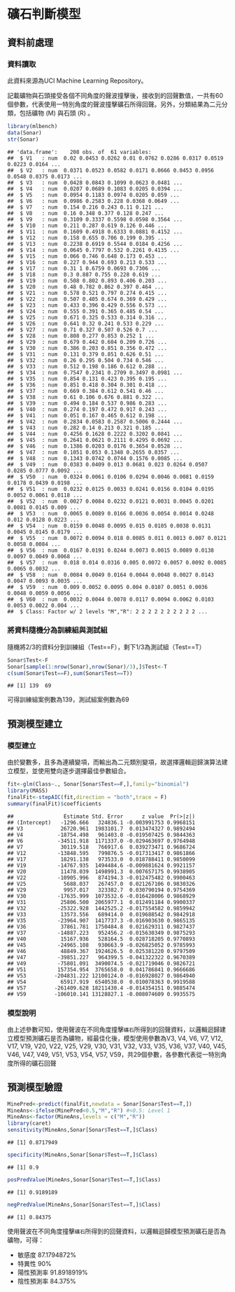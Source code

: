 礦石判斷模型
================

資料前處理
----------

### 資料讀取

此資料來源為UCI Machine Learning Repository。

記載礦物與石頭接受各個不同角度的聲波撞擊後，接收到的回聲數值，一共有60個參數，代表使用一特別角度的聲波撞擊礦石所得回聲。另外，分類結果為二元分類，包括礦物 (M) 與石頭 (R) 。

``` r
library(mlbench)
data(Sonar) 
str(Sonar) 
```

    ## 'data.frame':    208 obs. of  61 variables:
    ##  $ V1   : num  0.02 0.0453 0.0262 0.01 0.0762 0.0286 0.0317 0.0519 0.0223 0.0164 ...
    ##  $ V2   : num  0.0371 0.0523 0.0582 0.0171 0.0666 0.0453 0.0956 0.0548 0.0375 0.0173 ...
    ##  $ V3   : num  0.0428 0.0843 0.1099 0.0623 0.0481 ...
    ##  $ V4   : num  0.0207 0.0689 0.1083 0.0205 0.0394 ...
    ##  $ V5   : num  0.0954 0.1183 0.0974 0.0205 0.059 ...
    ##  $ V6   : num  0.0986 0.2583 0.228 0.0368 0.0649 ...
    ##  $ V7   : num  0.154 0.216 0.243 0.11 0.121 ...
    ##  $ V8   : num  0.16 0.348 0.377 0.128 0.247 ...
    ##  $ V9   : num  0.3109 0.3337 0.5598 0.0598 0.3564 ...
    ##  $ V10  : num  0.211 0.287 0.619 0.126 0.446 ...
    ##  $ V11  : num  0.1609 0.4918 0.6333 0.0881 0.4152 ...
    ##  $ V12  : num  0.158 0.655 0.706 0.199 0.395 ...
    ##  $ V13  : num  0.2238 0.6919 0.5544 0.0184 0.4256 ...
    ##  $ V14  : num  0.0645 0.7797 0.532 0.2261 0.4135 ...
    ##  $ V15  : num  0.066 0.746 0.648 0.173 0.453 ...
    ##  $ V16  : num  0.227 0.944 0.693 0.213 0.533 ...
    ##  $ V17  : num  0.31 1 0.6759 0.0693 0.7306 ...
    ##  $ V18  : num  0.3 0.887 0.755 0.228 0.619 ...
    ##  $ V19  : num  0.508 0.802 0.893 0.406 0.203 ...
    ##  $ V20  : num  0.48 0.782 0.862 0.397 0.464 ...
    ##  $ V21  : num  0.578 0.521 0.797 0.274 0.415 ...
    ##  $ V22  : num  0.507 0.405 0.674 0.369 0.429 ...
    ##  $ V23  : num  0.433 0.396 0.429 0.556 0.573 ...
    ##  $ V24  : num  0.555 0.391 0.365 0.485 0.54 ...
    ##  $ V25  : num  0.671 0.325 0.533 0.314 0.316 ...
    ##  $ V26  : num  0.641 0.32 0.241 0.533 0.229 ...
    ##  $ V27  : num  0.71 0.327 0.507 0.526 0.7 ...
    ##  $ V28  : num  0.808 0.277 0.853 0.252 1 ...
    ##  $ V29  : num  0.679 0.442 0.604 0.209 0.726 ...
    ##  $ V30  : num  0.386 0.203 0.851 0.356 0.472 ...
    ##  $ V31  : num  0.131 0.379 0.851 0.626 0.51 ...
    ##  $ V32  : num  0.26 0.295 0.504 0.734 0.546 ...
    ##  $ V33  : num  0.512 0.198 0.186 0.612 0.288 ...
    ##  $ V34  : num  0.7547 0.2341 0.2709 0.3497 0.0981 ...
    ##  $ V35  : num  0.854 0.131 0.423 0.395 0.195 ...
    ##  $ V36  : num  0.851 0.418 0.304 0.301 0.418 ...
    ##  $ V37  : num  0.669 0.384 0.612 0.541 0.46 ...
    ##  $ V38  : num  0.61 0.106 0.676 0.881 0.322 ...
    ##  $ V39  : num  0.494 0.184 0.537 0.986 0.283 ...
    ##  $ V40  : num  0.274 0.197 0.472 0.917 0.243 ...
    ##  $ V41  : num  0.051 0.167 0.465 0.612 0.198 ...
    ##  $ V42  : num  0.2834 0.0583 0.2587 0.5006 0.2444 ...
    ##  $ V43  : num  0.282 0.14 0.213 0.321 0.185 ...
    ##  $ V44  : num  0.4256 0.1628 0.2222 0.3202 0.0841 ...
    ##  $ V45  : num  0.2641 0.0621 0.2111 0.4295 0.0692 ...
    ##  $ V46  : num  0.1386 0.0203 0.0176 0.3654 0.0528 ...
    ##  $ V47  : num  0.1051 0.053 0.1348 0.2655 0.0357 ...
    ##  $ V48  : num  0.1343 0.0742 0.0744 0.1576 0.0085 ...
    ##  $ V49  : num  0.0383 0.0409 0.013 0.0681 0.023 0.0264 0.0507 0.0285 0.0777 0.0092 ...
    ##  $ V50  : num  0.0324 0.0061 0.0106 0.0294 0.0046 0.0081 0.0159 0.0178 0.0439 0.0198 ...
    ##  $ V51  : num  0.0232 0.0125 0.0033 0.0241 0.0156 0.0104 0.0195 0.0052 0.0061 0.0118 ...
    ##  $ V52  : num  0.0027 0.0084 0.0232 0.0121 0.0031 0.0045 0.0201 0.0081 0.0145 0.009 ...
    ##  $ V53  : num  0.0065 0.0089 0.0166 0.0036 0.0054 0.0014 0.0248 0.012 0.0128 0.0223 ...
    ##  $ V54  : num  0.0159 0.0048 0.0095 0.015 0.0105 0.0038 0.0131 0.0045 0.0145 0.0179 ...
    ##  $ V55  : num  0.0072 0.0094 0.018 0.0085 0.011 0.0013 0.007 0.0121 0.0058 0.0084 ...
    ##  $ V56  : num  0.0167 0.0191 0.0244 0.0073 0.0015 0.0089 0.0138 0.0097 0.0049 0.0068 ...
    ##  $ V57  : num  0.018 0.014 0.0316 0.005 0.0072 0.0057 0.0092 0.0085 0.0065 0.0032 ...
    ##  $ V58  : num  0.0084 0.0049 0.0164 0.0044 0.0048 0.0027 0.0143 0.0047 0.0093 0.0035 ...
    ##  $ V59  : num  0.009 0.0052 0.0095 0.004 0.0107 0.0051 0.0036 0.0048 0.0059 0.0056 ...
    ##  $ V60  : num  0.0032 0.0044 0.0078 0.0117 0.0094 0.0062 0.0103 0.0053 0.0022 0.004 ...
    ##  $ Class: Factor w/ 2 levels "M","R": 2 2 2 2 2 2 2 2 2 2 ...

### 將資料隨機分為訓練組與測試組

隨機將2/3的資料分到訓練組（Test==F），剩下1/3為測試組（Test==T）

``` r
Sonar$Test<-F 
Sonar[sample(1:nrow(Sonar),nrow(Sonar)/3),]$Test<-T 
c(sum(Sonar$Test==F),sum(Sonar$Test==T)) 
```

    ## [1] 139  69

可得訓練組案例數為139，測試組案例數為69

預測模型建立
------------

### 模型建立

由於變數多，且多為連續變項，而輸出為二元類別變項，故選擇邏輯迴歸演算法建立模型，並使用雙向逐步選擇最佳參數組合。

``` r
fit<-glm(Class~., Sonar[Sonar$Test==F,],family="binomial")
library(MASS)
finalFit<-stepAIC(fit,direction = "both",trace = F)
summary(finalFit)$coefficients
```

    ##                Estimate Std. Error      z value  Pr(>|z|)
    ## (Intercept)   -1296.666   324836.1 -0.003991753 0.9968151
    ## V3            26720.961  1983101.7  0.013474327 0.9892494
    ## V4           -18754.498   961403.0 -0.019507425 0.9844363
    ## V6           -34511.918  1171337.0 -0.029463697 0.9764948
    ## V7            30119.518   766917.6  0.039273471 0.9686724
    ## V12          -13848.595   799876.5 -0.017313417 0.9861866
    ## V17           18291.138   973533.0  0.018788411 0.9850099
    ## V19          -14767.935  1494484.6 -0.009881624 0.9921157
    ## V20           11478.039  1498991.3  0.007657175 0.9938905
    ## V22          -10905.996   874194.3 -0.012475482 0.9900463
    ## V25            5688.037   267457.0  0.021267106 0.9830326
    ## V29            9957.017   323382.7  0.030790194 0.9754369
    ## V30          -17635.999  1073532.6 -0.016428006 0.9868929
    ## V31           25806.500  2065977.1  0.012491184 0.9900337
    ## V32          -25322.928  1442525.2 -0.017554582 0.9859942
    ## V33           13573.556   689414.0  0.019688542 0.9842918
    ## V35          -23964.907  1417737.3 -0.016903630 0.9865135
    ## V36           37861.781  1750484.8  0.021629311 0.9827437
    ## V37          -14887.223   952456.2 -0.015630349 0.9875293
    ## V40           15167.936   528164.5  0.028718205 0.9770893
    ## V45          -24965.108   930663.9 -0.026825052 0.9785993
    ## V46           48849.367  1924626.5  0.025381220 0.9797509
    ## V47          -39851.227   964399.5 -0.041322322 0.9670389
    ## V49          -75801.091  3490074.5 -0.021719046 0.9826721
    ## V51          157354.954  3765658.0  0.041786841 0.9666686
    ## V53         -204831.222 12100124.0 -0.016928027 0.9864940
    ## V54           65917.919  6540538.0  0.010078363 0.9919588
    ## V57         -261409.628 18211430.4 -0.014354151 0.9885474
    ## V59         -106010.141 13128827.1 -0.008074609 0.9935575

### 模型說明

由上述參數可知，使用聲波在不同角度撞擊`礦石`所得到的回聲資料，以邏輯迴歸建立模型預測礦石是否為礦物，經最佳化後，模型使用參數為V3, V4, V6, V7, V12, V17, V19, V20, V22, V25, V29, V30, V31, V32, V33, V35, V36, V37, V40, V45, V46, V47, V49, V51, V53, V54, V57, V59，共29個參數，各參數代表從一特別角度所得的礦石回聲

預測模型驗證
------------

``` r
MinePred<-predict(finalFit,newdata = Sonar[Sonar$Test==T,])
MineAns<-ifelse(MinePred<0.5,"M","R") #<0.5: Level 1
MineAns<-factor(MineAns,levels = c("M","R"))
library(caret)
sensitivity(MineAns,Sonar[Sonar$Test==T,]$Class)
```

    ## [1] 0.8717949

``` r
specificity(MineAns,Sonar[Sonar$Test==T,]$Class)
```

    ## [1] 0.9

``` r
posPredValue(MineAns,Sonar[Sonar$Test==T,]$Class)
```

    ## [1] 0.9189189

``` r
negPredValue(MineAns,Sonar[Sonar$Test==T,]$Class)
```

    ## [1] 0.84375

使用聲波在不同角度撞擊`礦石`所得到的回聲資料，以邏輯迴歸模型預測礦石是否為礦物，可得：

-   敏感度 87.1794872%
-   特異性 90%
-   陽性預測率 91.8918919%
-   陰性預測率 84.375%

